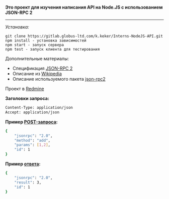**Это проект для изучения написания API на Node.JS с использованием JSON-RPC 2**

----------

*Установка:*

    git clone https://gitlab.globus-ltd.com/k.keker/Interns-NodeJS-API.git
    npm install - установка зависимостей
    npm start - запуск сервера
    npm test - запуск клиента для тестирования

Дополнительные материалы:
- Спецификация [JSON-RPC 2](http://www.jsonrpc.org/specification)
- Описание из [Wikipedia](https://ru.wikipedia.org/wiki/JSON-RPC)
- Описание используемого пакета [json-rpc2](https://github.com/pocesar/node-jsonrpc2) 

Проект в [Redmine](https://redmine.globus-ltd.com/issues/27940) 

**Заголовки запроса:**
```sh
Content-Type: application/json
Accept: application/json
```

**Пример [POST-запроса](http://take.ms/PLdXw):**
```sh
{
    "jsonrpc": "2.0",
    "method": "add",
    "params": [1,2],
    "id": 1
}
```
**Пример [ответа](http://take.ms/jY7KZ):**
```sh
{
    "jsonrpc": "2.0",
    "result": 3,
    "id": 1
}
```
